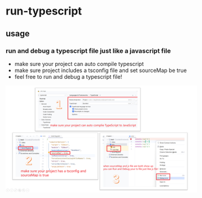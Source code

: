 # run-typescript

## usage

### run and debug a typescript file just like a javascript file

- make sure your project can auto compile typescript
- make sure project includes a tsconfig file and set sourceMap be true
- feel free to run and debug a typescript file!

![Usage](https://github.com/yanggggjie/run-typescript/blob/main/usage/usage-screen.png)
